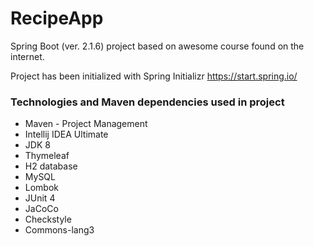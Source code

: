 # RecipeApp

Spring Boot (ver. 2.1.6) project based on awesome course found on the internet.

Project has been initialized with Spring Initializr https://start.spring.io/

### Technologies and Maven dependencies used in project
* Maven - Project Management
* Intellij IDEA Ultimate
* JDK 8
* Thymeleaf
* H2 database
* MySQL
* Lombok
* JUnit 4
* JaCoCo
* Checkstyle
* Commons-lang3
